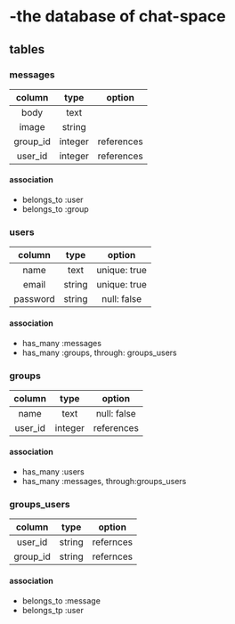 
# -the database of chat-space

## tables
### messages

|column|type|option|
|:--:|:--:|:--:|
|body|text||
|image|string|
|group_id|integer|references|
|user_id|integer|references|

#### association

- belongs_to :user
- belongs_to :group

### users

|column|type|option|
|:--:|:--:|:--:|
|name|text|unique: true|
|email|string|unique: true|
|password|string|null: false|

#### association

- has_many :messages
- has_many :groups, through: groups_users



### groups

|column|type|option|
|:--:|:--:|:--:|
|name|text|null: false| 
|user_id|integer|references|

#### association

- has_many :users
- has_many :messages, through:groups_users


### groups_users

|column|type|option|
|:--:|:--:|:--:|
|user_id|string|refernces|
|group_id|string|refernces|

#### association
- belongs_to :message
- belongs_tp :user




